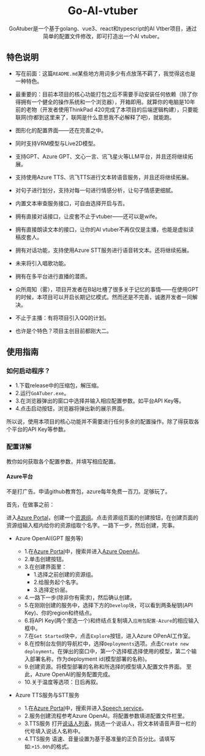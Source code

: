 <div align="center">
  <h1>Go-AI-vtuber</h1>
    <div>
    GoAtuber是一个基于golang、vue3、react和typescript的AI Vtber项目，通过简单的配置文件修改，即可打造出一个AI vtuber。
    </div>
</div>

## 特色说明

- 写在前面：这篇`README.md`某些地方用词多少有点放荡不羁了，我觉得这也是一种特色。
- 最重要的：目前本项目的核心功能打包之后不需要手动安装任何依赖（除了你得拥有一个健全的操作系统和一个浏览器），开箱即用。就算你的电脑是10年前的老物（开发者使用ThinkPad 420完成了本项目的后端逻辑构建），只要能联网(你都到这里来了，联网是什么意思我不必解释了吧)，就能跑。
- 图形化的配置界面——还在完善之中。
- 同时支持VRM模型与Live2D模型。
- 支持GPT、Azure GPT、文心一言、讯飞星火等LLM平台，并且还将继续拓展。
- 支持使用Azure TTS、讯飞TTS进行文本转语音服务，并且还将继续拓展。
- 对句子进行划分，支持对每一句进行情感分析，让句子情感更细腻。
- 内置文本审查服务接口，可自由选择开启与否。
- 拥有直接对话接口，让皮套不止于vtuber——还可以是wife。
- 拥有直接朗读文本的接口，让你的AI vtuber不再仅仅是主播，也能是虚拟读稿皮套人。
- 拥有对话功能，支持使用Azure STT服务进行语音转文本。还将继续拓展。
- 未来将引入唱歌功能。
- 拥有在多平台进行直播的潜质。
- 众所周知（雾），项目开发者在B站吐槽了很多关于记忆的事情——在使用GPT的时候，本项目可以开启长期记忆模式。然而还是不完善，诚邀开发者一同解决。
- 不止于主播：有将项目引入QQ的计划。

- 也许是个特色？项目主创目前都刚大二。

## 使用指南

### 如何启动程序？

- 1.下载release中的压缩包，解压缩。
- 2.运行`GoATuber.exe`。
- 3.在浏览器弹出的窗口中选择并输入相应配置参数。如平台API Key等。
- 4.点击启动按钮，浏览器将弹出新的展示界面。

所以说，使用本项目的核心功能并不需要进行任何多余的配置操作。除了得获取各个平台的API Key等参数。

### 配置详解

教你如何获取各个配置参数，并填写相应配置。

#### Azure平台

不是打广告。申请github教育包，azure每年免费一百刀。足够玩了。

首先，在做事之前：

进入[Azure Portal](https://portal.azure.com)，创建一个[资源组](https://portal.azure.com/#view/HubsExtension/BrowseResourceGroups)。点击资源组页面的创建按钮，在创建页面的资源组输入框内给你的资源组取个名字。一路下一步，然后创建，完事。

- Azure OpenAI(GPT 服务等)
    - 1.在[Azure Portal](https://portal.azure.com)中，搜索并进入[Azure OpenAI](https://portal.azure.com/#blade/Microsoft_Azure_ProjectOxford/CognitiveServicesHub/OpenAI)。
    - 2.单击创建按钮。
    - 3.在创建界面里：
        - 1.选择之前创建的资源组。
        - 2.给服务起个名字。
        - 3.选择定价层。
    - 4.一路下一步(除非你有需求)，然后确认创建。
    - 5.在刚刚创建的服务中，选择下方的`Develop`块，可以看到两条秘钥(API Key)、你的region和终结点。
    - 6.将API Key(两个里选一个)和终结点复制填入`应用包配置-Azure`的相应输入框中。
    - 7.在`Get Started`块中，点击`Explore`按钮，进入Azure OPenAI工作室。
    - 8.在控制台左侧的导航栏中，选择`Deployments`选项。点击`Create new deployment`。在弹出的窗口中，第一个选择框选择使用的模型，第二个输入部署名称，作为deployment id(模型部署的名称)。
    - 9.创建资源。将模型部署的名称和所选择的模型填入配置文件界面。
    至此，Azure OpenAI的服务配置完成。
    - 10.关于温度等选项：日后再叙。

- Azure TTS服务与STT服务
    - 1.在[Azure Portal](https://portal.azure.com)中，搜索并进入[Speech service](https://portal.azure.com/#view/Microsoft_Azure_ProjectOxford/CognitiveServicesHub/~/SpeechServices)。
    - 2.服务创建流程参考Azure OpenAI。将配置参数填进配置文件栏里。
    - 3.TTS服务 打开[说话人列表](https://learn.microsoft.com/zh-cn/azure/ai-services/speech-service/language-support?tabs=tts#prebuilt-neural-voices)，挑选一个说话人，将文本转语音声音一栏的代号填入说话人名称中。
    - 4.TTS服务 语速、音量设置为基于基准量的正负百分比。请填写如:`+15.00%`的格式。
